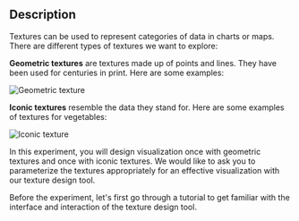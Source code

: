 ## Description

Textures can be used to represent categories of data in charts or maps. There are different types of textures we want to explore:

**Geometric textures** are textures made up of points and lines. They have been used for centuries in print. Here are some examples:

![Geometric texture](./assets/img/description_geo_texture.svg)

**Iconic textures** resemble the data they stand for. Here are some examples of textures for vegetables:

![Iconic texture](./assets/img/description_icon_texture.svg)

In this experiment, you will design visualization once with geometric textures and once with iconic textures. We would like to ask you to parameterize the textures appropriately for an effective visualization with our texture design tool.

Before the experiment, let's first go through a tutorial to get familiar with the interface and interaction of the texture design tool.